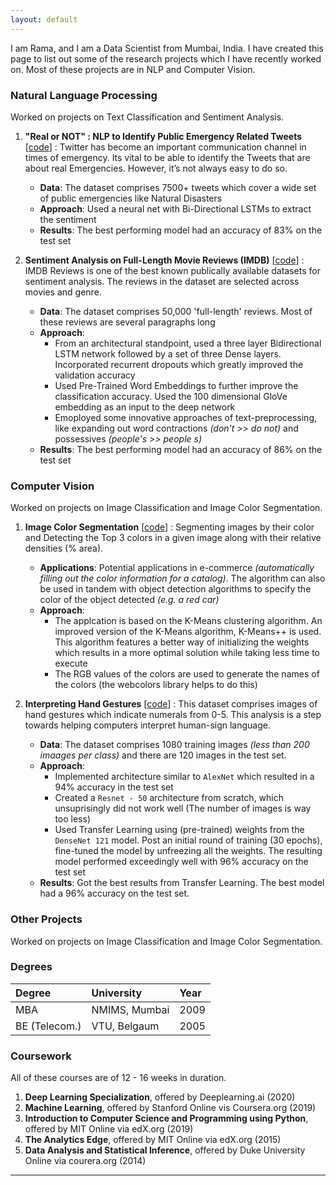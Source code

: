 ```yaml
---
layout: default
---
```


I am Rama, and I am a Data Scientist from Mumbai, India. I have created this page to list out some of the research projects which I have recently worked on. Most of these projects are in NLP and Computer Vision. 

### Natural Language Processing

Worked on projects on Text Classification and Sentiment Analysis.

1. **"Real or NOT" : NLP to Identify Public Emergency Related Tweets** [[code](https://github.com/raamav/Text-Classification)] : Twitter has become an important communication channel in times of emergency. Its vital to be able to identify the Tweets that are about real Emergencies. However, it’s not always easy to do so.
   * **Data**: The dataset comprises 7500+ tweets which cover a wide set of public emergencies like Natural Disasters
   * **Approach**: Used a neural net with Bi-Directional LSTMs to extract the sentiment
   * **Results**: The best performing model had an accuracy of 83% on the test set

2. **Sentiment Analysis on Full-Length Movie Reviews (IMDB)** [[code](https://github.com/raamav/Sentiment-Analysis-UserReviews/blob/master/IMDB_Reviews_DeepLearning_(v2).ipynb)] : IMDB Reviews is one of the best known publically available datasets for sentiment analysis. The reviews in the dataset are selected across movies and genre.
   * **Data**: The dataset comprises 50,000 'full-length' reviews. Most of these reviews are several paragraphs long
   * **Approach**: 
        * From an architectural standpoint, used a three layer Bidirectional LSTM network followed by a set of three Dense layers. Incorporated recurrent dropouts which greatly improved the validation accuracy
        * Used Pre-Trained Word Embeddings to further improve the classification accuracy. Used the 100 dimensional GloVe embedding as an input to the deep network
        * Emoployed some innovative approaches of text-preprocessing, like expanding out word contractions *(don't >> do not)* and possessives *(people's >> people s)* 
   * **Results**: The best performing model had an accuracy of 86% on the test set



### Computer Vision

Worked on projects on Image Classification and Image Color Segmentation.

1. **Image Color Segmentation** [[code](https://github.com/raamav/Image-Color-Segmentation)] : Segmenting images by their color and Detecting the Top 3 colors in a given image along with their relative densities (% area). 
   * **Applications**: Potential applications in e-commerce *(automatically filling out the color information for a catalog)*. The algorithm can also be used in tandem with object detection algorithms to specify the color of the object detected *(e.g. a red car)*
   * **Approach**: 
     * The applcation is based on the K-Means clustering algorithm. An improved version of the K-Means algorithm, K-Means++ is used. This algorithm features a better way of initializing the weights which results in a more optimal solution while taking less time to execute
     * The RGB values of the colors are used to generate the names of the colors (the webcolors library helps to do this)
   
2. **Interpreting Hand Gestures** [[code](https://github.com/raamav/Image-Classification/blob/master/Interpreting_Hand_Gestures_(Signs).ipynb)] : This dataset comprises images of hand gestures which indicate numerals from 0-5. This analysis is a step towards helping computers interpret human-sign language.
   * **Data**: The dataset comprises 1080 training images *(less than 200 imaages per class)* and there are 120 images in the test set. 
   * **Approach**: 
        * Implemented architecture similar to `AlexNet` which resulted in a 94% accuracy in the test set 
        * Created a `Resnet - 50` architecture from scratch, which unsuprisingly did not work well (The number of images is way too less) 
        * Used Transfer Learning using (pre-trained) weights from the `DenseNet 121` model. Post an initial round of training (30 epochs), fine-tuned the model by unfreezing all the weights. The resulting model performed exceedingly well with 96% accuracy on the test set
   * **Results**: Got the best results from Transfer Learning. The best model had a 96% accuracy on the test set.

### Other Projects

Worked on projects on Image Classification and Image Color Segmentation.


### Degrees 

| Degree       | University        | Year |
|:-------------|:------------------|:------|
| MBA          | NMIMS, Mumbai     | 2009  |
| BE (Telecom.)| VTU, Belgaum      | 2005  |


### Coursework

All of these courses are of 12 - 16 weeks in duration. 

1. **Deep Learning Specialization**, offered by Deeplearning.ai (2020)
2. **Machine Learning**, offered by Stanford Online vis Coursera.org (2019)
3. **Introduction to Computer Science and Programming using Python**, offered by MIT Online via edX.org (2019)
4. **The Analytics Edge**, offered by MIT Online via edX.org (2015)
5. **Data Analysis and Statistical Inference**, offered by Duke University Online via courera.org (2014)


* * *
